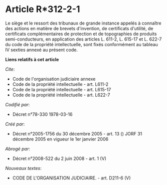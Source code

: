 # Article R*312-2-1

Le siège et le ressort des tribunaux de grande instance appelés à connaître des actions en matière de brevets d'invention, de
certificats d'utilité, de certificats complémentaires de protection et de topographies de produits semi-conducteurs, en
application des articles L. 611-2, L. 615-17 et L. 622-7 du code de la propriété intellectuelle, sont fixés conformément au
tableau IV sexties annexé au présent code.

**Liens relatifs à cet article**

_Cite_:

  - Code de l'organisation judiciaire annexe
  - Code de la propriété intellectuelle - art. L611-2
  - Code de la propriété intellectuelle - art. L615-17
  - Code de la propriété intellectuelle - art. L622-7

_Codifié par_:

  - Décret n°78-330 1978-03-16

_Créé par_:

  - Décret n°2005-1756 du 30 décembre 2005 - art. 13 () JORF 31 décembre 2005 en vigueur le 1er janvier 2006

_Abrogé par_:

  - Décret n°2008-522 du 2 juin 2008 - art. 1 (V)

_Nouveaux textes_:

  - CODE DE L'ORGANISATION JUDICIAIRE. - art. D211-6 (V)
